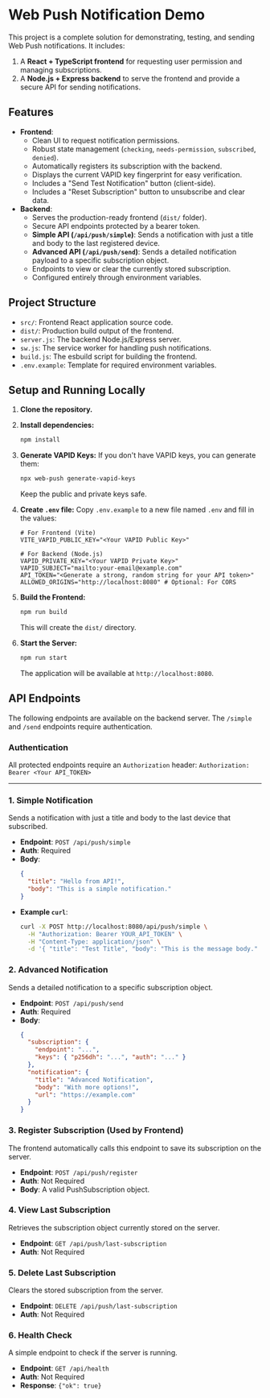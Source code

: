 # Web Push Notification Demo

This project is a complete solution for demonstrating, testing, and sending Web Push notifications. It includes:
1.  A **React + TypeScript frontend** for requesting user permission and managing subscriptions.
2.  A **Node.js + Express backend** to serve the frontend and provide a secure API for sending notifications.

## Features

-   **Frontend**:
    -   Clean UI to request notification permissions.
    -   Robust state management (`checking`, `needs-permission`, `subscribed`, `denied`).
    -   Automatically registers its subscription with the backend.
    -   Displays the current VAPID key fingerprint for easy verification.
    -   Includes a "Send Test Notification" button (client-side).
    -   Includes a "Reset Subscription" button to unsubscribe and clear data.
-   **Backend**:
    -   Serves the production-ready frontend (`dist/` folder).
    -   Secure API endpoints protected by a bearer token.
    -   **Simple API (`/api/push/simple`)**: Sends a notification with just a title and body to the last registered device.
    -   **Advanced API (`/api/push/send`)**: Sends a detailed notification payload to a specific subscription object.
    -   Endpoints to view or clear the currently stored subscription.
    -   Configured entirely through environment variables.

## Project Structure

-   `src/`: Frontend React application source code.
-   `dist/`: Production build output of the frontend.
-   `server.js`: The backend Node.js/Express server.
-   `sw.js`: The service worker for handling push notifications.
-   `build.js`: The esbuild script for building the frontend.
-   `.env.example`: Template for required environment variables.

## Setup and Running Locally

1.  **Clone the repository.**

2.  **Install dependencies:**
    ```bash
    npm install
    ```

3.  **Generate VAPID Keys:**
    If you don't have VAPID keys, you can generate them:
    ```bash
    npx web-push generate-vapid-keys
    ```
    Keep the public and private keys safe.

4.  **Create `.env` file:**
    Copy `.env.example` to a new file named `.env` and fill in the values:
    ```env
    # For Frontend (Vite)
    VITE_VAPID_PUBLIC_KEY="<Your VAPID Public Key>"

    # For Backend (Node.js)
    VAPID_PRIVATE_KEY="<Your VAPID Private Key>"
    VAPID_SUBJECT="mailto:your-email@example.com"
    API_TOKEN="<Generate a strong, random string for your API token>"
    ALLOWED_ORIGINS="http://localhost:8080" # Optional: For CORS
    ```

5.  **Build the Frontend:**
    ```bash
    npm run build
    ```
    This will create the `dist/` directory.

6.  **Start the Server:**
    ```bash
    npm run start
    ```
    The application will be available at `http://localhost:8080`.

## API Endpoints

The following endpoints are available on the backend server. The `/simple` and `/send` endpoints require authentication.

### Authentication

All protected endpoints require an `Authorization` header:
`Authorization: Bearer <Your API_TOKEN>`

---

### 1. Simple Notification

Sends a notification with just a title and body to the last device that subscribed.

-   **Endpoint**: `POST /api/push/simple`
-   **Auth**: Required
-   **Body**:
    ```json
    {
      "title": "Hello from API!",
      "body": "This is a simple notification."
    }
    ```
-   **Example `curl`**:
    ```sh
    curl -X POST http://localhost:8080/api/push/simple \
      -H "Authorization: Bearer YOUR_API_TOKEN" \
      -H "Content-Type: application/json" \
      -d '{ "title": "Test Title", "body": "This is the message body." }'
    ```

### 2. Advanced Notification

Sends a detailed notification to a specific subscription object.

-   **Endpoint**: `POST /api/push/send`
-   **Auth**: Required
-   **Body**:
    ```json
    {
      "subscription": {
        "endpoint": "...",
        "keys": { "p256dh": "...", "auth": "..." }
      },
      "notification": {
        "title": "Advanced Notification",
        "body": "With more options!",
        "url": "https://example.com"
      }
    }
    ```

### 3. Register Subscription (Used by Frontend)

The frontend automatically calls this endpoint to save its subscription on the server.

-   **Endpoint**: `POST /api/push/register`
-   **Auth**: Not Required
-   **Body**: A valid PushSubscription object.

### 4. View Last Subscription

Retrieves the subscription object currently stored on the server.

-   **Endpoint**: `GET /api/push/last-subscription`
-   **Auth**: Not Required

### 5. Delete Last Subscription

Clears the stored subscription from the server.

-   **Endpoint**: `DELETE /api/push/last-subscription`
-   **Auth**: Not Required

### 6. Health Check

A simple endpoint to check if the server is running.

-   **Endpoint**: `GET /api/health`
-   **Auth**: Not Required
-   **Response**: `{"ok": true}`
